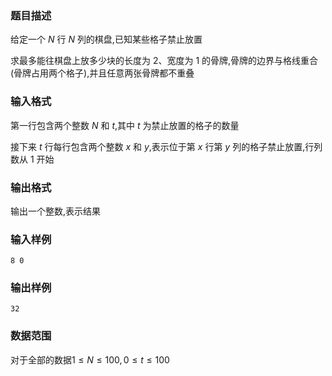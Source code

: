 ### 题目描述
给定一个 $N$ 行 $N$ 列的棋盘,已知某些格子禁止放置

求最多能往棋盘上放多少块的长度为 $2$、宽度为 $1$ 的骨牌,骨牌的边界与格线重合(骨牌占用两个格子),并且任意两张骨牌都不重叠

### 输入格式
第一行包含两个整数 $N$ 和 $t$,其中 $t$ 为禁止放置的格子的数量

接下来 $t$ 行每行包含两个整数 $x$ 和 $y$,表示位于第 $x$ 行第 $y$ 列的格子禁止放置,行列数从 $1$ 开始
### 输出格式
输出一个整数,表示结果
### 输入样例
```
8 0
```
### 输出样例
```
32
```
### 数据范围
对于全部的数据$1 \leq N \leq 100,0 \leq t \leq 100$